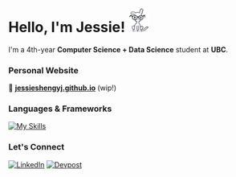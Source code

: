 # Hello, I'm Jessie! <img src="images/chippy.gif" alt="go-img" title="Simple Image" width="40"/>

I'm a 4th-year **Computer Science + Data Science** student at **UBC**.

### Personal Website
🌱 [**jessieshengyj.github.io**](https://jessieshengyj.github.io/) (wip!)

### Languages & Frameworks
[![My Skills](https://skillicons.dev/icons?i=java,js,ts,python,c,cpp,php,html,css,scss,tailwind,react,angular,redux,d3,r,matlab,sklearn,jest,postman,github,bitbucket,vscode,webstorm,idea,pycharm)](https://skillicons.dev)

### Let's Connect
[![LinkedIn](https://img.shields.io/badge/LinkedIn-0A66C2?style=for-the-badge&logo=linkedin&logoColor=white)](https://www.linkedin.com/in/jessiesheng/)
[![Devpost](https://img.shields.io/badge/Devpost-003E54?style=for-the-badge&logo=devpost&logoColor=white)](https://devpost.com/jessieshengyj)

<!--
**jessieshengyj/jessieshengyj** is a ✨ _special_ ✨ repository because its `README.md` (this file) appears on your GitHub profile.

Here are some ideas to get you started:

- 🔭 I’m currently working on ...
- 🌱 I’m currently learning ...
- 👯 I’m looking to collaborate on ...
- 🤔 I’m looking for help with ...
- 💬 Ask me about ...
- 📫 How to reach me: ...
- 😄 Pronouns: ...
- ⚡ Fun fact: ...
-->
